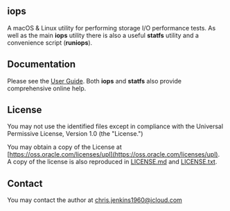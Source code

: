 ## iops

A macOS & Linux utility for performing storage I/O performance tests. As well as the main **iops** utility there is also a useful **statfs** utility and a convenience script (**runiops**).

## Documentation
Please see the [User Guide](./UserGuide.md). Both **iops** and **statfs** also provide comprehensive online help.

## License

You may not use the identified files except in compliance with the Universal Permissive License, Version 1.0 (the "License.")

You may obtain a copy of the License at [https://oss.oracle.com/licenses/upl](https://oss.oracle.com/licenses/upl).  A copy of the license is also reproduced in [LICENSE.md](./LICENSE.md) and [LICENSE.txt](./LICENSE.txt).

## Contact

You may contact the author at chris.jenkins1960@icloud.com 


